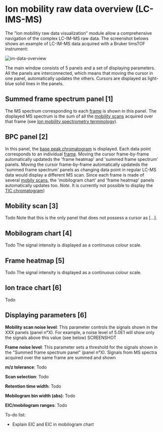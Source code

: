 # Ion mobility raw data overview (LC-IMS-MS)
The "Ion mobilitiy raw data visualization" module allow a comprehensive navigation of the complex LC-IM-MS raw data. The screenshot belows shows an example of LC-IM-MS data acquired with a Bruker timsTOF instrument:

![im-data-overview](im-data-overview.jpg)

The main window consists of 5 panels and a set of displaying parameters. All the panels are interconnected, which means that moving the cursor in one panel, automatically updates the others. Cursors are displayed as light-blue solid lines in the panels.

## Summed frame spectrum panel [1]
The MS spectrum corresponding to each [frame](../../terminology/ion-mobility-terminology.md#accumulations-mobility-scans-and-frames) is shown in this panel. The displayed MS spectrum is the sum of all the [mobility scans](../../terminology/ion-mobility-terminology.md#accumulations-mobility-scans-and-frames) acquired over that frame (see [Ion mobility spectrometry terminology](../../terminology/ion-mobility-terminology.md)).


## BPC panel [2]
In this panel, the [base peak chromatogram](../../terminology/general-terminology.md#base-peak-chromatogram) is displayed. Each data point corresponds to an individual [frame](../../terminology/ion-mobility-terminology.md#accumulations-mobility-scans-and-frames). Moving the cursor frame-by-frame automatically updateds the 'frame heatmap' and 'summed frame spectrum' panels. Moving the cursor frame-by-frame automatically updateds the 'summed frame spectrum' panels as changing data point in regular LC-MS data would display a different MS scan. Since each frame is made of several [mobily scans](../../terminology/ion-mobility-terminology.md#accumulations-mobility-scans-and-frames), the 'mobilogram chart' and 'frame heatmap' panels automatically updates too.
_Note_. It is currently not possible to display the [TIC chromatogram](../../terminology/general-terminology.md#total-ion-current-chromatogram))


## Mobility scan [3]
Todo
Note that this is the only panel that does not possess a cursor as [...].

## Mobilogram chart [4]
Todo
The signal intensity is displayed as a continuous colour scale.

## Frame heatmap [5]
Todo
The signal intensity is displayed as a continuous colour scale.

## Ion trace chart [6]
Todo

## Displaying parameters [6]

**Mobility scan noise level**: This parameter controls the signals shown in the XXX panels (panel n°X). For example, a noise level of 5.0E1 will show only the signals above this value (see below)
                                                                    SCREENSHOT

**Frame noise level**: This parameter sets a threshold for the signals shown in the "Summed frame spectrum panel" (panel n°X). Signals from MS spectra acquired over the same frame are summed and shown

**m/z tolerance**: Todo

**Scan selection**: Todo

**Retention time width**: Todo

**Mobilogram bin width (abs)**: Todo

**EIC/mobilogram ranges**: Todo


To-do list:
- Explain EIC and EIC in mobilogram chart
